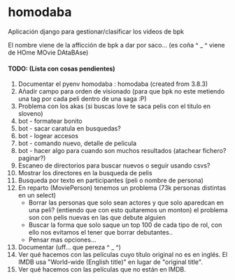 # homodaba
Aplicación django para gestionar/clasificar los videos de bpk

El nombre viene de la afficción de bpk a dar por saco... (es coña ^ _ ^ viene de 
HOme MOvie DAtaBAse)

#### TODO: (Lista con cosas pendientes)
1. Documentar el pyenv homodaba : homodaba (created from 3.8.3)
1. Añadir campo para orden de visionado (para que bpk no este metiendo una 
tag por cada peli dentro de una saga :P)
1. Problema con los akas (si buscas love te saca pelis con el titulo en sloveno)
1. bot - formatear bonito
1. bot - sacar caratula en busquedas?
1. bot - logear accesos
1. bot - comando nuevo, detalle de pelicula
1. bot - hacer algo para cuando son muchos resultados (atachear fichero? paginar?)
1. Escaneo de directorios para buscar nuevos o seguir usando csvs?
1. Mostrar los directores en la busqueda de pelis
1. Busqueda por texto en participantes (peli o nombre de persona)
1. En reparto (MoviePerson) tenemos un problema (73k personas distintas en un 
    select)
    - Borrar las personas que solo sean actores y que solo aparedcan en una 
        peli? (entiendo que con esto quitaremos un monton) el problema son con
        pelis nuevas en las que debute alguien
    - Buscar la forma que solo saque un top 100 de cada tipo de rol, con ello
        nos evitamos el tener que borrar debutantes..
    - Pensar mas opciones...
1. Documentar (uff... que pereza  ^ _ ^)
1. Ver qué hacemos con las películas cuyo título original no es en inglés. El IMDB usa "World-wide (English title)" en lugar de "original title".
1. Ver qué hacemos con las películas que no están en IMDB.
